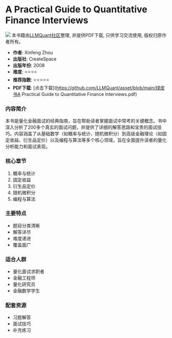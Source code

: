 # A Practical Guide to Quantitative Finance Interviews

![](https://fastly.jsdelivr.net/gh/bucketio/img3@main/2024/09/04/1725464231869-e0b2f727-2a0f-4270-bf6c-31ddc350426a.gif)
本书籍由[LLMQuant社区](https://llmquant.com/)整理, 并提供PDF下载, 只供学习交流使用, 版权归原作者所有。

- **作者**: Xinfeng Zhou
- **出版社**: CreateSpace
- **出版年份**: 2008
- **难度**: ⭐⭐⭐⭐
- **推荐指数**: ⭐⭐⭐⭐⭐
- **PDF下载**: [点击下载](https://github.com/LLMQuant/asset/blob/main/绿皮书A Practical Guide to Quantitative Finance Interviews.pdf)

### 内容简介

本书是量化金融面试的经典指南，旨在帮助读者掌握面试中常考的关键概念。书中深入分析了200多个真实的面试问题，并提供了详细的解答思路和宝贵的面试技巧。内容涵盖了从基础数学（如概率与统计、随机微积分）到高级金融理论（如固定收益、衍生品定价）以及编程与算法等多个核心领域，旨在全面提升读者的量化分析能力和面试表现。

### 核心章节

1. 概率与统计
2. 固定收益
3. 衍生品定价
4. 随机微积分
5. 编程与算法

### 主要特点

- 题目分类清晰
- 解答详尽
- 难度递进
- 覆盖面广

### 适合人群

- 量化面试求职者
- 金融工程师
- 量化研究员
- 金融数学学生

### 配套资源

- 习题解答
- 面试技巧
- 补充练习